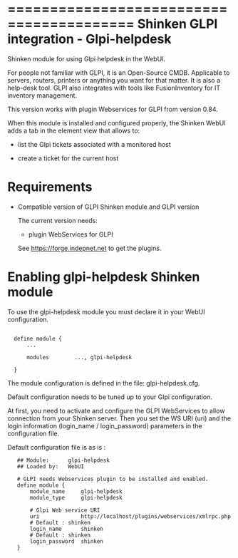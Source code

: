 
=========================================
Shinken GLPI integration - Glpi-helpdesk
=========================================

Shinken module for using Glpi helpdesk in the WebUI.

For people not familiar with GLPI, it is an Open-Source CMDB. Applicable to servers, routers, printers or anything you want for that matter. It is also a help-desk tool. GLPI also integrates with tools like FusionInventory for IT inventory management.

This version works with plugin Webservices for GLPI from version 0.84.

When this module is installed and configured properly, the Shinken WebUI adds a tab in the element view that allows to:

- list the Glpi tickets associated with a monitored host

- create a ticket for the current host


Requirements 
=============

  - Compatible version of GLPI Shinken module and GLPI version

      The current version needs: 
       - plugin WebServices for GLPI

       See https://forge.indepnet.net to get the plugins.


      

Enabling glpi-helpdesk Shinken module 
======================================

To use the glpi-helpdesk module you must declare it in your WebUI configuration.

```

  define module {
      ... 

      modules    	 ..., glpi-helpdesk

  }
```

The module configuration is defined in the file: glpi-helpdesk.cfg.

Default configuration needs to be tuned up to your Glpi configuration. 

At first, you need to activate and configure the GLPI WebServices to allow 
connection from your Shinken server.
Then you set the WS URI (uri) and the login information (login_name / login_password) 
parameters in the configuration file.


Default configuration file is as is :
```
   ## Module:      glpi-helpdesk
   ## Loaded by:   WebUI

   # GLPI needs Webservices plugin to be installed and enabled.
   define module {
       module_name     glpi-helpdesk
       module_type     glpi-helpdesk

       # Glpi Web service URI
       uri             http://localhost/plugins/webservices/xmlrpc.php
       # Default : shinken
       login_name      shinken
       # Default : shinken
       login_password  shinken
   }
```
